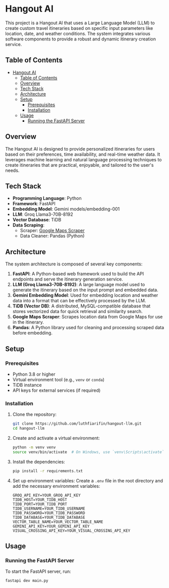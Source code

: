 # Hangout AI

This project is a Hangout AI that uses a Large Language Model (LLM) to create custom travel itineraries based on specific input parameters like location, date, and weather conditions. The system integrates various software components to provide a robust and dynamic itinerary creation service.

## Table of Contents

- [Hangout AI](#hangout-ai)
  - [Table of Contents](#table-of-contents)
  - [Overview](#overview)
  - [Tech Stack](#tech-stack)
  - [Architecture](#architecture)
  - [Setup](#setup)
    - [Prerequisites](#prerequisites)
    - [Installation](#installation)
  - [Usage](#usage)
    - [Running the FastAPI Server](#running-the-fastapi-server)

## Overview

The Hangout AI is designed to provide personalized itineraries for users based on their preferences, time availability, and real-time weather data. It leverages machine learning and natural language processing techniques to create itineraries that are practical, enjoyable, and tailored to the user's needs.

## Tech Stack

- **Programming Language**: Python
- **Framework**: FastAPI
- **Embedding Model**: Gemini models/embedding-001
- **LLM**: Groq Llama3-70B-8192
- **Vector Database**: TiDB
- **Data Scraping**:
  - Scraper: [Google Maps Scraper](https://github.com/gosom/google-maps-scraper)
  - Data Cleaner: Pandas (Python)

## Architecture

The system architecture is composed of several key components:

1. **FastAPI**: A Python-based web framework used to build the API endpoints and serve the itinerary generation service.
2. **LLM (Groq Llama3-70B-8192)**: A large language model used to generate the itinerary based on the input prompt and embedded data.
3. **Gemini Embedding Model**: Used for embedding location and weather data into a format that can be effectively processed by the LLM.
4. **TiDB (Vector DB)**: A distributed, MySQL-compatible database that stores vectorized data for quick retrieval and similarity search.
5. **Google Maps Scraper**: Scrapes location data from Google Maps for use in the itinerary.
6. **Pandas**: A Python library used for cleaning and processing scraped data before embedding.

## Setup

### Prerequisites

- Python 3.8 or higher
- Virtual environment tool (e.g., `venv` or `conda`)
- TiDB instance
- API keys for external services (if required)

### Installation

1. Clone the repository:
    ```bash
    git clone https://github.com/luthfiarifin/hangout-llm.git
    cd hangout-llm
    ```

2. Create and activate a virtual environment:
    ```bash
    python -m venv venv
    source venv/bin/activate  # On Windows, use `venv\Scripts\activate`
    ```

3. Install the dependencies:
    ```bash
    pip install -r requirements.txt
    ```

4. Set up environment variables:
    Create a `.env` file in the root directory and add the necessary environment variables:
    ```plaintext
    GROQ_API_KEY=YOUR_GROQ_API_KEY
    TIDB_HOST=YOUR_TIDB_HOST
    TIDB_PORT=YOUR_TIDB_PORT
    TIDB_USERNAME=YOUR_TIDB_USERNAME
    TIDB_PASSWORD=YOUR_TIDB_PASSWORD
    TIDB_DATABASE=YOUR_TIDB_DATABASE
    VECTOR_TABLE_NAME=YOUR_VECTOR_TABLE_NAME
    GEMINI_API_KEY=YOUR_GEMINI_API_KEY
    VISUAL_CROSSING_API_KEY=YOUR_VISUAL_CROSSING_API_KEY
    ```

## Usage

### Running the FastAPI Server

To start the FastAPI server, run:
```bash
fastapi dev main.py
```